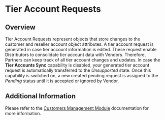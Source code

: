# Tier Account Requests
## Overview
Tier Account Requests represent objects that store changes to the customer and reseller account object attributes. A tier account request is generated in case tier account information is edited. These request enable Distributors to consolidate tier account data with Vendors. Therefore, Partners can keep track of all tier account changes and updates.
In case the **Tier Accounts Sync** capability is disabled, your generated tier account request is automatically transferred to the *Unsupported* state. Once this capability is switched on, a new created pending request is assigned to the *Pending* status until it is accepted or ignored by Vendor.

## Additional Information
Please refer to the [Customers Management Module](https://connect.cloudblue.com/community/modules/customers/) documentation for more information.
